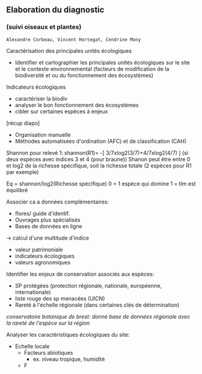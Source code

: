 ## Elaboration du diagnostic
### (suivi oiseaux et plantes)

	Alexandre Corbeau, Vincent Hortegat, Cendrine Mony


Caractérisation des principales unités écologiques
- Identifier et cartographier les principales unités écologiques sur le site et le contexte environnemental (facteurs de modification de la biodiversité et ou du fonctionnement des écosystèmes)

Indicateurs écologiques
- caractériser la biodiv
- analyser le bon fonctionnement des écosystèmes
- cibler sur certaines espèces à enjeux

[récup diapo]

- Organisation manuelle
- Méthodes automatisées d'ordination (AFC) et de classification (CAH)


Shannon pour relevé 1:
shannon(R1)= -[ 3/7xlog2(3/7)+4/7xlog2(4/7) ]
(si deux espèces avec indices 3 et 4 (pour braune))
Shanon peut être entre 0 et log2 de la richesse spécifique, soit la richesse totale (2 espèces pour R1 par exemple)

Eq = shannon/log2(Richesse spécifique)
0 = 1 espèce qui domine
1 = tlm est équilibré


Associer ca a données complémentaires:
- flores/ guide d'identif.
- Ouvrages plus spécialisés
- Bases de données en ligne

-> calcul d'une multitude d'indice
- valeur patrimoniale
- indicateurs écologiques
- valeurs agronomiques


Identifier les enjeux de conservation associés aux espèces:
- SP protégées (protection régionale, nationale, européenne, internationale)
- liste rouge des sp menacées (UICN)
- Rareté à l'échelle régionale (dans certaines clés de détermination)

*conservatoire botanique de brest: donne base de données régionale avec la rareté de l'espèce sur la région*


Analyser les caractéristiques écologiques du site:
- Echelle locale
	- Facteurs abiotiques
		- ex. niveau tropique, humidité
	- F